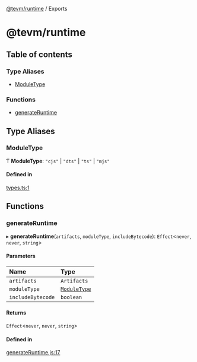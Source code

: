 [@tevm/runtime](README.md) / Exports

# @tevm/runtime

## Table of contents

### Type Aliases

- [ModuleType](modules.md#moduletype)

### Functions

- [generateRuntime](modules.md#generateruntime)

## Type Aliases

### ModuleType

Ƭ **ModuleType**: ``"cjs"`` \| ``"dts"`` \| ``"ts"`` \| ``"mjs"``

#### Defined in

[types.ts:1](https://github.com/evmts/tevm-monorepo/blob/main/bundler/runtime/src/types.ts#L1)

## Functions

### generateRuntime

▸ **generateRuntime**(`artifacts`, `moduleType`, `includeBytecode`): `Effect`\<`never`, `never`, `string`\>

#### Parameters

| Name | Type |
| :------ | :------ |
| `artifacts` | `Artifacts` |
| `moduleType` | [`ModuleType`](modules.md#moduletype) |
| `includeBytecode` | `boolean` |

#### Returns

`Effect`\<`never`, `never`, `string`\>

#### Defined in

[generateRuntime.js:17](https://github.com/evmts/tevm-monorepo/blob/main/bundler/runtime/src/generateRuntime.js#L17)
